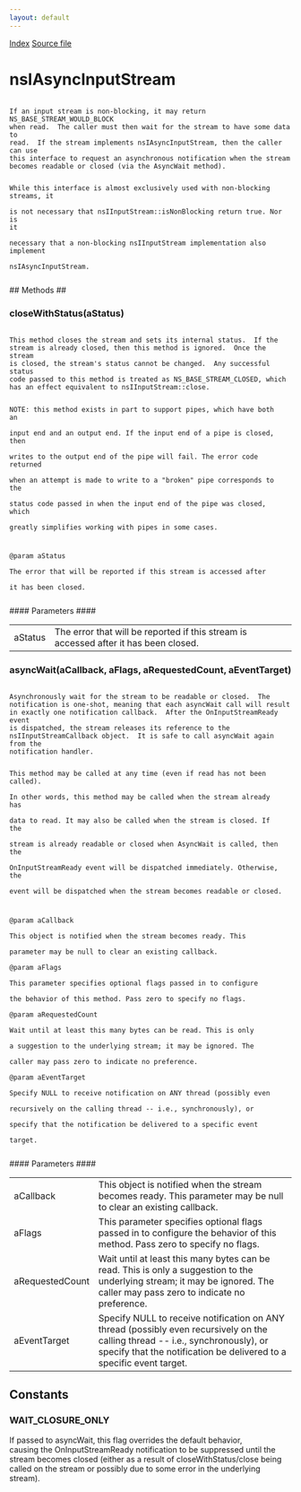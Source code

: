 ```yaml
---
layout: default
---
```

<div id='links'><a href="../index.html">Index</a>
<a href="http://dxr.mozilla.org/mozilla-central/source/xpcom/io/nsIAsyncInputStream.idl">Source file</a>
</div>

# nsIAsyncInputStream #
<code>  
If an input stream is non-blocking, it may return NS_BASE_STREAM_WOULD_BLOCK  
when read.  The caller must then wait for the stream to have some data to   
read.  If the stream implements nsIAsyncInputStream, then the caller can use   
this interface to request an asynchronous notification when the stream  
becomes readable or closed (via the AsyncWait method).  
  
While this interface is almost exclusively used with non-blocking streams, it  
is not necessary that nsIInputStream::isNonBlocking return true.  Nor is it  
necessary that a non-blocking nsIInputStream implementation also implement  
nsIAsyncInputStream.  
  
</code>
## Methods ##

### closeWithStatus(aStatus) ###
<code>  
This method closes the stream and sets its internal status.  If the   
stream is already closed, then this method is ignored.  Once the stream  
is closed, the stream's status cannot be changed.  Any successful status  
code passed to this method is treated as NS_BASE_STREAM_CLOSED, which  
has an effect equivalent to nsIInputStream::close.   
  
NOTE: this method exists in part to support pipes, which have both an   
input end and an output end.  If the input end of a pipe is closed, then  
writes to the output end of the pipe will fail.  The error code returned   
when an attempt is made to write to a "broken" pipe corresponds to the  
status code passed in when the input end of the pipe was closed, which  
greatly simplifies working with pipes in some cases.  
  
@param aStatus  
       The error that will be reported if this stream is accessed after  
       it has been closed.  
  
</code>
#### Parameters ####

<table>

<tr>
<td>aStatus</td>
<td>       The error that will be reported if this stream is accessed after  
       it has been closed.  
</td>
</tr>

</table>

### asyncWait(aCallback, aFlags, aRequestedCount, aEventTarget) ###
<code>  
Asynchronously wait for the stream to be readable or closed.  The  
notification is one-shot, meaning that each asyncWait call will result  
in exactly one notification callback.  After the OnInputStreamReady event  
is dispatched, the stream releases its reference to the   
nsIInputStreamCallback object.  It is safe to call asyncWait again from the  
notification handler.  
  
This method may be called at any time (even if read has not been called).  
In other words, this method may be called when the stream already has  
data to read.  It may also be called when the stream is closed.  If the  
stream is already readable or closed when AsyncWait is called, then the  
OnInputStreamReady event will be dispatched immediately.  Otherwise, the  
event will be dispatched when the stream becomes readable or closed.  
  
@param aCallback  
       This object is notified when the stream becomes ready.  This  
       parameter may be null to clear an existing callback.  
@param aFlags  
       This parameter specifies optional flags passed in to configure  
       the behavior of this method.  Pass zero to specify no flags.  
@param aRequestedCount  
       Wait until at least this many bytes can be read.  This is only  
       a suggestion to the underlying stream; it may be ignored.  The  
       caller may pass zero to indicate no preference.  
@param aEventTarget  
       Specify NULL to receive notification on ANY thread (possibly even  
       recursively on the calling thread -- i.e., synchronously), or  
       specify that the notification be delivered to a specific event  
       target.  
  
</code>
#### Parameters ####

<table>

<tr>
<td>aCallback</td>
<td>       This object is notified when the stream becomes ready.  This  
       parameter may be null to clear an existing callback.  
</td>
</tr>

<tr>
<td>aFlags</td>
<td>       This parameter specifies optional flags passed in to configure  
       the behavior of this method.  Pass zero to specify no flags.  
</td>
</tr>

<tr>
<td>aRequestedCount</td>
<td>       Wait until at least this many bytes can be read.  This is only  
       a suggestion to the underlying stream; it may be ignored.  The  
       caller may pass zero to indicate no preference.  
</td>
</tr>

<tr>
<td>aEventTarget</td>
<td>       Specify NULL to receive notification on ANY thread (possibly even  
       recursively on the calling thread -- i.e., synchronously), or  
       specify that the notification be delivered to a specific event  
       target.  
</td>
</tr>

</table>

## Constants ##

### WAIT_CLOSURE_ONLY ###
  
If passed to asyncWait, this flag overrides the default behavior,  
causing the OnInputStreamReady notification to be suppressed until the  
stream becomes closed (either as a result of closeWithStatus/close being  
called on the stream or possibly due to some error in the underlying  
stream).  
  
